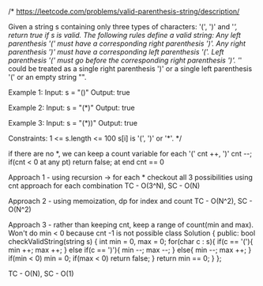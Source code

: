 /*
https://leetcode.com/problems/valid-parenthesis-string/description/

Given a string s containing only three types of characters: '(', ')' and '*', return true if s is valid.
The following rules define a valid string:
Any left parenthesis '(' must have a corresponding right parenthesis ')'.
Any right parenthesis ')' must have a corresponding left parenthesis '('.
Left parenthesis '(' must go before the corresponding right parenthesis ')'.
'*' could be treated as a single right parenthesis ')' or a single left parenthesis '(' or an empty string "".
 
Example 1:
Input: s = "()"
Output: true

Example 2:
Input: s = "(*)"
Output: true

Example 3:
Input: s = "(*))"
Output: true
 
Constraints:
1 <= s.length <= 100
s[i] is '(', ')' or '*'.
*/

if there are no *, we can keep a count variable
for each '(' cnt ++, ')' cnt --;
if(cnt < 0 at any pt) return false;
at end cnt == 0

Approach 1 - using recursion -> for each * checkout all 3 possibilities using cnt approach for each combination
TC - O(3^N), SC - O(N)

Approach 2 - using memoization, dp for index and count
TC - O(N^2), SC - O(N^2)

Approach 3 - rather than keeping cnt, keep a range of count(min and max). Won't do min < 0 because cnt -1 is not possible
class Solution {
public:
    bool checkValidString(string s) {
        int min = 0, max = 0;
        for(char c : s){
            if(c == '('){
                min ++;
                max ++;
            }
            else if(c == ')'){
                min --;
                max --;
            }
            else{
                min --;
                max ++;
            }
            if(min < 0) min = 0;
            if(max < 0) return false;
        }
        return min == 0;
    }
};

TC - O(N), SC - O(1)
